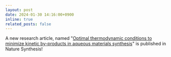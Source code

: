 ```yaml
---
layout: post
date: 2024-01-30 14:16:00+0900
inline: true
related_posts: false
---
```


A new research article, named "[Optimal thermodynamic conditions to minimize kinetic by-products in aqueous materials synthesis](https://www.nature.com/articles/s44160-023-00479-0)" is published in Nature Synthesis!
